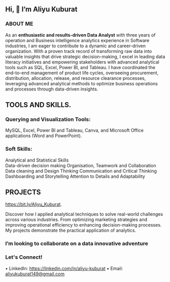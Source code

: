 ## Hi, 👋 I’m Aliyu Kuburat

### ABOUT ME

As an **enthusiastic and results-driven Data Analyst** with three years of operation and Business intelligence
analytics experience in Software industries, I am eager to contribute to a dynamic and career-driven organization. 
With a proven track record of transforming raw data into valuable insights that drive strategic decision-making, 
I excel in leading data literacy initiatives and empowering stakeholders with advanced analytical tools such as SQL,
Excel, Power BI, and Tableau. I have coordinated the end-to-end management of product life cycles, overseeing procurement, 
distribution, allocation, release, and resource clearance processes, leveraging advanced analytical methods to optimize 
business operations and processes through data-driven insights.

## TOOLS AND SKILLS.

### Querying and Visualization Tools: 

MySQL, Excel, Power BI and Tableau, Canva, and Microsoft Office applications (Word and PowerPoint).

### Soft Skills: 
 Analytical and Statistical Skills	
 Data-driven decision making 
 Organisation, Teamwork and Collaboration
 Data cleaning and Design Thinking
 Communication	and Critical Thinking
 Dashboarding and Storytelling 
 Attention to Details and Adaptability

## PROJECTS 

https://bit.ly/Aliyu_Kuburat. 

Discover how I applied analytical techniques to solve real-world challenges across various industries. 
From optimizing marketing strategies and improving operational efficiency to enhancing decision-making processes. 
My projects demonstrate the practical application of analytics.

### I’m looking to collaborate on a data innovative adventure

### Let's Connect!

 • LinkedIn: 
    https://linkedin.com/in/aliyu-kuburat 
 • Email: 
    aliyukuburat149@gmail.com
